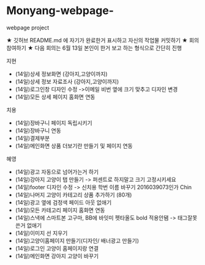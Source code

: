 # Monyang-webpage-
webpage project

★ 깃허브 README.md 에 자기가 완료한거 표시하고 자신의 작업물 커밋하기
★ 회의 참여하기
★ 다음 회의는 6월 13일 본인이 한거 보고 하는 형식으로 간단히 진행

지현
- (14일)상세 정보화면 (강아지,고양이까지)
- (14일)상세 정보 자료조사 (강아지,고양이까지)
- (14일)로그인창 디자인 수정 ->이메일 비번 옆에 크기 맞추고 디자인 변경
- (14일)모든 상세 페이지 홈화면 연동

치용
- (14일)장바구니 페이지 독립시키기
- (14일)장바구니 연동
- (14일)결제부분 
- (14일)메인화면 상품 더보기란 만들기 및 페이지 연동

혜영
- (14일)광고 자동으로 넘어가는거 하기
- (14일)강아지 고양이 탭 만들기  -> 퍼센트로 하지말고 크기 고정시키세요
- (14일)footer 디자인 수정 -> 신치용 학번 이름 바꾸기 2016039073인가 Chin 
- (14일)나머지 고양이 카테고리 상품 추가하기 (80개)
- (14일)광고 옆에 검정색 페이드 아웃 없애기
- (14일)모든 카테고리 페이지 홈화면 연동
- (14일)스낵에 스마트본 고구마, BB에 바잇미 펫타올도  bold 적용안됌 -> 태그잘못쓴거 없애기
- (14일)이미지 선 지우기
- (14일)고양이홈페이지 만들기(디자인/ 배너광고 만들기)
- (14일)로그인 고양이 홈페이지랑 연결
- (14일)메인화면 강아지 고양이 바꾸기
